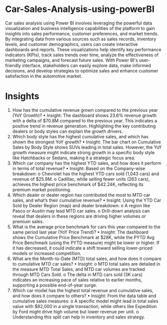 # Car-Sales-Analysis-using-powerBI
Car sales analysis using Power BI involves leveraging the powerful data visualization and business intelligence capabilities of the platform to gain insights into sales performance, customer preferences, and market trends. By integrating data from various sources such as sales records, inventory levels, and customer demographics, users can create interactive dashboards and reports. These visualizations help identify key performance indicators (KPIs), track sales trends over time, analyze the effectiveness of marketing campaigns, and forecast future sales. With Power BI's user-friendly interface, stakeholders can easily explore data, make informed decisions, and develop strategies to optimize sales and enhance customer satisfaction in the automotive market.

# Insights 
1. How has the cumulative revenue grown compared to the previous year (YoY Growth)?
• Insight: The dashboard shows 23.6% revenue growth with a delta of $70.8M
compared to the previous year. This indicates a positive trend in revenue
generation. Highlighting the key contributing dealers or body styles can explain
the growth drivers.
2. Which body style has the highest cumulative sales, and which has shown the
strongest YoY growth?
• Insight: The bar chart on Cumulative Sales by Body Style shows SUVs
leading in total sales. However, the YoY growth measure might indicate strong
growth in a specific body style like Hatchbacks or Sedans, making it a strategic
focus area.
3. Which car company has the highest YTD sales, and how does it perform in
terms of total revenue?
• Insight: Based on the Company-wise breakdown:
o Chevrolet has the highest YTD cars sold (1,043 cars) and revenue of
$25.9M.
o Cadillac, while selling fewer units (263 cars), achieves the highest price
benchmark of $42.24K, reflecting its premium market positioning.
4. Which dealer or dealer region has contributed the most to MTD car sales, and
what’s their cumulative revenue?
• Insight: Using the YTD Car Sold by Dealer Region (map) and dealer
breakdown:
o A region like Pasco or Austin may lead MTD car sales.
o Drill-down analysis can reveal that dealers in these regions are driving
higher volumes or premium sales.
5. What is the average price benchmark for cars this year compared to the same
period last year (YoY Price Trend)?
• Insight: The dashboard shows the Cumulative Price Benchmark at $28K,
while the PYTD Avg Price Benchmark (using the PYTD measure) might be
lower or higher. If it has decreased, it could indicate a shift toward selling
lower-priced models or increased competition.
6. What are the Month-to-Date (MTD) total sales, and how does it compare to
cumulative MTD car sales?
• Insight:
o MTD total sales are detailed in the measure MTD Total Sales, and
MTD car volumes are tracked through MTD Cars Sold.
o The delta in MTD cars sold (3K cars) indicates an increasing pace of
sales relative to earlier months, supporting a possible end-of-year surge.
7. Which car model has the highest total revenue and cumulative sales, and how
does it compare to others?
• Insight: From the data table and cumulative sales measures:
o A specific model might lead in total sales value with $82,000 in a single
transaction, while others like Expedition by Ford might drive high
volume but lower revenue per unit.
o Understanding this split can help in inventory and sales strategy.
